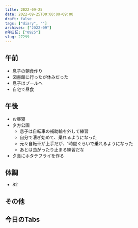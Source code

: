 ```yaml
---
title: 2022-09-25
date: 2022-09-25T00:00:00+09:00
draft: false
tags: ["diary", ""]
archives: ["2022-09"]
n年日記: ["0925"]
slug: 27299
---
```

## 午前
- 息子の朝食作り
- 図書館に行ったが休みだった
- 息子はプールへ
- 自宅で昼食
## 午後
- お昼寝
- 夕方公園
  - 息子は自転車の補助輪を外して練習
  - 自分で漕ぎ始めて、乗れるようになった
  - 元々自転車が上手だが、1時間ぐらいで乗れるようになった
  - あとは曲がったり止まる練習だな
- 夕食にホタテフライを作る
## 体調
- 82
## その他
## 今日のTabs